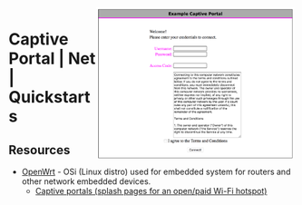 <img src="assets/Captive_Portal.png" alt="Captive Portal example screenshot" style="width: 350px;" align="right">

# Captive Portal | Net | Quickstarts

## Resources
- [OpenWrt](https://openwrt.org/) - OSi (Linux distro) used for embedded system for routers and other network embedded devices.
    - [Captive portals (splash pages for an open/paid Wi-Fi hotspot)](https://openwrt.org/docs/guide-user/services/captive-portal/start)
